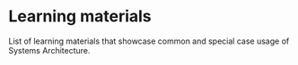# Learning materials

List of learning materials that showcase common and special case usage of Systems Architecture.
